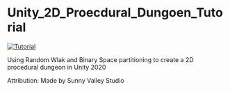 # Unity_2D_Proecdural_Dungoen_Tutorial
[![Tutorial](http://img.youtube.com/vi/-QOCX6SVFsk/hqdefault.jpg)](https://youtu.be/-QOCX6SVFsk)

<p> Using Random Wlak and Binary Space partitioning to create a 2D procedural dungeon in Unity 2020


<p>Attribution:
Made by Sunny Valley Studio
